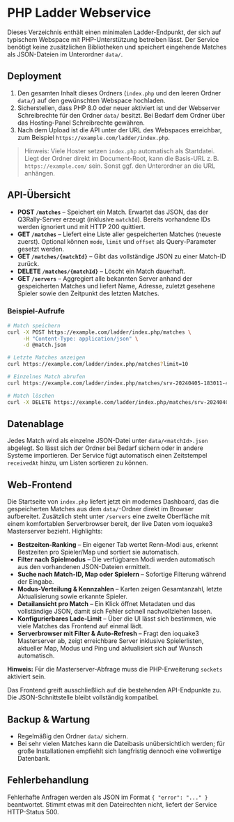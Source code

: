 # PHP Ladder Webservice

Dieses Verzeichnis enthält einen minimalen Ladder-Endpunkt, der sich auf typischem Webspace mit PHP-Unterstützung betreiben lässt. Der Service benötigt keine zusätzlichen Bibliotheken und speichert eingehende Matches als JSON-Dateien im Unterordner `data/`.

## Deployment
1. Den gesamten Inhalt dieses Ordners (`index.php` und den leeren Ordner `data/`) auf den gewünschten Webspace hochladen.
2. Sicherstellen, dass PHP 8.0 oder neuer aktiviert ist und der Webserver Schreibrechte für den Ordner `data/` besitzt. Bei Bedarf dem Ordner über das Hosting-Panel Schreibrechte gewähren.
3. Nach dem Upload ist die API unter der URL des Webspaces erreichbar, zum Beispiel `https://example.com/ladder/index.php`.

> Hinweis: Viele Hoster setzen `index.php` automatisch als Startdatei. Liegt der Ordner direkt im Document-Root, kann die Basis-URL z. B. `https://example.com/` sein. Sonst ggf. den Unterordner an die URL anhängen.

## API-Übersicht

* **POST `/matches`** – Speichert ein Match. Erwartet das JSON, das der Q3Rally-Server erzeugt (inklusive `matchId`). Bereits vorhandene IDs werden ignoriert und mit HTTP 200 quittiert.
* **GET `/matches`** – Liefert eine Liste aller gespeicherten Matches (neueste zuerst). Optional können `mode`, `limit` und `offset` als Query-Parameter gesetzt werden.
* **GET `/matches/{matchId}`** – Gibt das vollständige JSON zu einer Match-ID zurück.
* **DELETE `/matches/{matchId}`** – Löscht ein Match dauerhaft.
* **GET `/servers`** – Aggregiert alle bekannten Server anhand der gespeicherten Matches und liefert Name, Adresse, zuletzt gesehene Spieler sowie den Zeitpunkt des letzten Matches.

### Beispiel-Aufrufe
```bash
# Match speichern
curl -X POST https://example.com/ladder/index.php/matches \
     -H "Content-Type: application/json" \
     -d @match.json

# Letzte Matches anzeigen
curl https://example.com/ladder/index.php/matches?limit=10

# Einzelnes Match abrufen
curl https://example.com/ladder/index.php/matches/srv-20240405-183011-42

# Match löschen
curl -X DELETE https://example.com/ladder/index.php/matches/srv-20240405-183011-42
```

## Datenablage
Jedes Match wird als einzelne JSON-Datei unter `data/<matchId>.json` abgelegt. So lässt sich der Ordner bei Bedarf sichern oder in andere Systeme importieren. Der Service fügt automatisch einen Zeitstempel `receivedAt` hinzu, um Listen sortieren zu können.

## Web-Frontend

Die Startseite von `index.php` liefert jetzt ein modernes Dashboard, das die gespeicherten Matches aus dem `data/`-Ordner direkt im Browser aufbereitet. Zusätzlich steht unter `/servers` eine zweite Oberfläche mit einem komfortablen Serverbrowser bereit, der live Daten vom ioquake3 Masterserver bezieht. Highlights:

* **Bestzeiten-Ranking** – Ein eigener Tab wertet Renn-Modi aus, erkennt Bestzeiten pro Spieler/Map und sortiert sie automatisch.
* **Filter nach Spielmodus** – Die verfügbaren Modi werden automatisch aus den vorhandenen JSON-Dateien ermittelt.
* **Suche nach Match-ID, Map oder Spielern** – Sofortige Filterung während der Eingabe.
* **Modus-Verteilung & Kennzahlen** – Karten zeigen Gesamtanzahl, letzte Aktualisierung sowie erkannte Spieler.
* **Detailansicht pro Match** – Ein Klick öffnet Metadaten und das vollständige JSON, damit sich Fehler schnell nachvollziehen lassen.
* **Konfigurierbares Lade-Limit** – Über die UI lässt sich bestimmen, wie viele Matches das Frontend auf einmal lädt.
* **Serverbrowser mit Filter & Auto-Refresh** – Fragt den ioquake3 Masterserver ab, zeigt erreichbare Server inklusive Spielerlisten, aktueller Map, Modus und Ping und aktualisiert sich auf Wunsch automatisch.

**Hinweis:** Für die Masterserver-Abfrage muss die PHP-Erweiterung `sockets` aktiviert sein.

Das Frontend greift ausschließlich auf die bestehenden API-Endpunkte zu. Die JSON-Schnittstelle bleibt vollständig kompatibel.

## Backup & Wartung
* Regelmäßig den Ordner `data/` sichern.
* Bei sehr vielen Matches kann die Dateibasis unübersichtlich werden; für große Installationen empfiehlt sich langfristig dennoch eine vollwertige Datenbank.

## Fehlerbehandlung
Fehlerhafte Anfragen werden als JSON im Format `{ "error": "..." }` beantwortet. Stimmt etwas mit den Dateirechten nicht, liefert der Service HTTP-Status 500.

